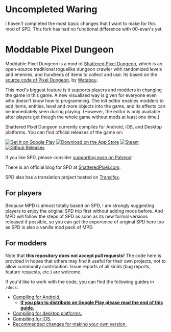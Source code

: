 # Uncompleted Waring

I haven't completed the most basic changes that I want to make for this mod of SPD. This fork has had no functional difference with 00-evan's yet.

# Moddable Pixel Dungeon

Moddable Pixel Dungeon is a mod of [Shattered Pixel Dungeon](https://shatteredpixel.com/shatteredpd/), which is an open-source traditional roguelike dungeon crawler with randomized levels and enemies, and hundreds of items to collect and use. Its based on the [source code of Pixel Dungeon](https://github.com/00-Evan/pixel-dungeon-gradle), by [Watabou](https://www.watabou.ru).

This mod's biggest feature is it supports players and modders in changing the game in this game. A new visualized way is given for everyone even who doesn't know how to programming. The init editor enables modders to add items, entities, level and more objects into the game, and its effects can be immediately seen during playing. (However, the editor is only available after players get though the whole game without mods at least one time.)

Shattered Pixel Dungeon currently compiles for Android, iOS, and Desktop platforms. You can find official releases of the game on:

[![Get it on Google Play](https://shatteredpixel.com/assets/images/gplay-badge.png)](https://play.google.com/store/apps/details?id=com.shatteredpixel.shatteredpixeldungeon)
[![Download on the App Store](https://shatteredpixel.com/assets/images/appstore-badge.png)](https://apps.apple.com/app/shattered-pixel-dungeon/id1563121109)
[![Steam](https://shatteredpixel.com/assets/images/steam-badge.png)](https://store.steampowered.com/app/1769170/Shattered_Pixel_Dungeon/)
[![Github Releases](https://shatteredpixel.com/assets/images/github-badge.png)](https://github.com/00-Evan/shattered-pixel-dungeon/releases)

If you like SPD, please consider [supporting evan on Patreon](https://www.patreon.com/ShatteredPixel)!

There is an official blog for SPD at [ShatteredPixel.com](https://www.shatteredpixel.com/blog/).

SPD also has a translation project hosted on [Transifex](https://www.transifex.com/shattered-pixel/shattered-pixel-dungeon/).

## For players

Because MPD is almost totally based on SPD, I am strongly suggesting players to enjoy the original SPD trip first without adding mods before. And MPD will follow the steps of SPD as soon as its new formal versions released if possible, so you can get the experience of original SPD here too as SPD is also a vanilla mod pack of MPD.

## For modders

Note that **this repository does not accept pull requests!** The code here is provided in hopes that others may find it useful for their own projects, not to allow community contribution. Issue reports of all kinds (bug reports, feature requests, etc.) are welcome.

If you'd like to work with the code, you can find the following guides in `/docs`:
- [Compiling for Android.](docs/getting-started-android.md)
    - **[If you plan to distribute on Google Play please read the end of this guide.](docs/getting-started-android.md#distributing-your-apk)**
- [Compiling for desktop platforms.](docs/getting-started-desktop.md)
- [Compiling for iOS.](docs/getting-started-ios.md)
- [Recommended changes for making your own version.](docs/recommended-changes.md)
